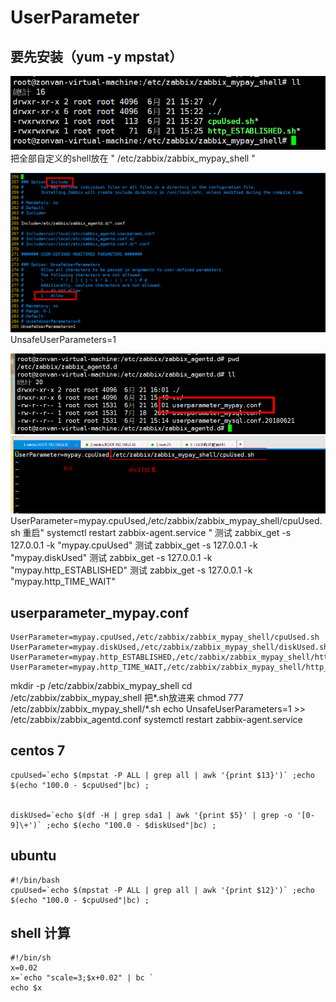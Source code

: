 # UserParameter


## 要先安装（yum -y mpstat）

![](./images/20180621152927768.png)
把全部自定义的shell放在 " /etc/zabbix/zabbix_mypay_shell "

![开启用户自定义](./images/20180621154815139.png)
UnsafeUserParameters=1

![开启用户自定义](./images/20180621160159730.png)
![开启用户自定义](./images/20180621160817543.png)
UserParameter=mypay.cpuUsed,/etc/zabbix/zabbix_mypay_shell/cpuUsed.sh
重启" systemctl restart zabbix-agent.service "
测试 zabbix_get -s 127.0.0.1 -k "mypay.cpuUsed" 
测试 zabbix_get -s 127.0.0.1 -k "mypay.diskUsed" 
测试 zabbix_get -s 127.0.0.1 -k "mypay.http_ESTABLISHED" 
测试 zabbix_get -s 127.0.0.1 -k "mypay.http_TIME_WAIT" 




## userparameter_mypay.conf
```
UserParameter=mypay.cpuUsed,/etc/zabbix/zabbix_mypay_shell/cpuUsed.sh
UserParameter=mypay.diskUsed,/etc/zabbix/zabbix_mypay_shell/diskUsed.sh
UserParameter=mypay.http_ESTABLISHED,/etc/zabbix/zabbix_mypay_shell/http_ESTABLISHED.sh
UserParameter=mypay.http_TIME_WAIT,/etc/zabbix/zabbix_mypay_shell/http_TIME_WAIT.sh
```






mkdir -p /etc/zabbix/zabbix_mypay_shell
cd /etc/zabbix/zabbix_mypay_shell
把*.sh放进来
chmod 777 /etc/zabbix/zabbix_mypay_shell/*.sh
echo UnsafeUserParameters=1 >> /etc/zabbix/zabbix_agentd.conf
systemctl restart zabbix-agent.service







## centos 7

```
cpuUsed=`echo $(mpstat -P ALL | grep all | awk '{print $13}')` ;echo $(echo "100.0 - $cpuUsed"|bc) ;


diskUsed=`echo $(df -H | grep sda1 | awk '{print $5}' | grep -o '[0-9]\+')` ;echo $(echo "100.0 - $diskUsed"|bc) ;
```


## ubuntu
```
#!/bin/bash
cpuUsed=`echo $(mpstat -P ALL | grep all | awk '{print $12}')` ;echo $(echo "100.0 - $cpuUsed"|bc) ;
```






## shell 计算
```
#!/bin/sh
x=0.02
x=`echo "scale=3;$x+0.02" | bc `
echo $x
```


